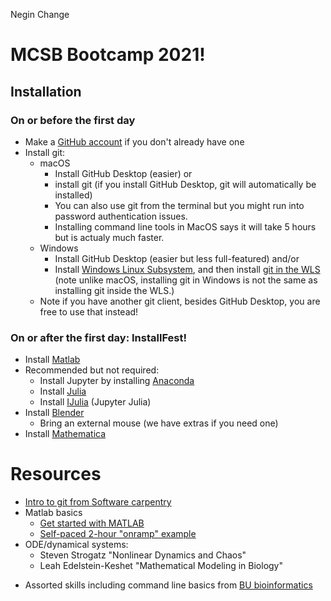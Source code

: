 Negin Change
# MCSB Bootcamp 2021!

## Installation

### On or before the first day

* Make a [GitHub account](https://github.com/join) if you don't already have one
* Install git:
    - macOS
        - Install GitHub Desktop (easier) or
        - install git (if you install GitHub Desktop, git will automatically be installed)
        - You can also use git from the terminal but you might run into password authentication issues.
        - Installing command line tools in MacOS says it will take 5 hours but is actualy much faster.
    - Windows
        - Install GitHub Desktop (easier but less full-featured) and/or
        - Install [Windows Linux Subsystem](https://docs.microsoft.com/en-us/windows/wsl/install-win10), and then install [git in the WLS](https://docs.microsoft.com/en-us/windows/wsl/tutorials/wsl-git) (note unlike macOS, installing git in Windows is not the same as installing git inside the WLS.)
    - Note if you have another git client, besides GitHub Desktop, you are free to use that instead!


### On or after the first day: InstallFest!

- Install [Matlab](https://www.oit.uci.edu/help/matlab/)
- Recommended but not required:
    - Install Jupyter by installing [Anaconda](https://www.anaconda.com/products/individual)
    - Install [Julia](https://julialang.org/)
    - Install [IJulia](https://github.com/JuliaLang/IJulia.jl) (Jupyter Julia)
- Install [Blender](https://www.blender.org/)
    - Bring an external mouse (we have extras if you need one)
- Install [Mathematica](https://uci.service-now.com/kb_view.do?sysparm_article=KB0010917)


# Resources

- [Intro to git from Software carpentry](https://swcarpentry.github.io/git-novice/)
- Matlab basics
    - [Get started with MATLAB](https://www.mathworks.com/help/matlab/getting-started-with-matlab.html)
    - [Self-paced 2-hour "onramp" example](https://www.mathworks.com/learn/tutorials/matlab-onramp.html)
- ODE/dynamical systems:
    - Steven Strogatz "Nonlinear Dynamics and Chaos"
    - Leah Edelstein-Keshet "Mathematical Modeling in Biology"
* Assorted skills including command line basics from [BU bioinformatics](https://foundations-in-computational-skills.readthedocs.io/en/latest/)
